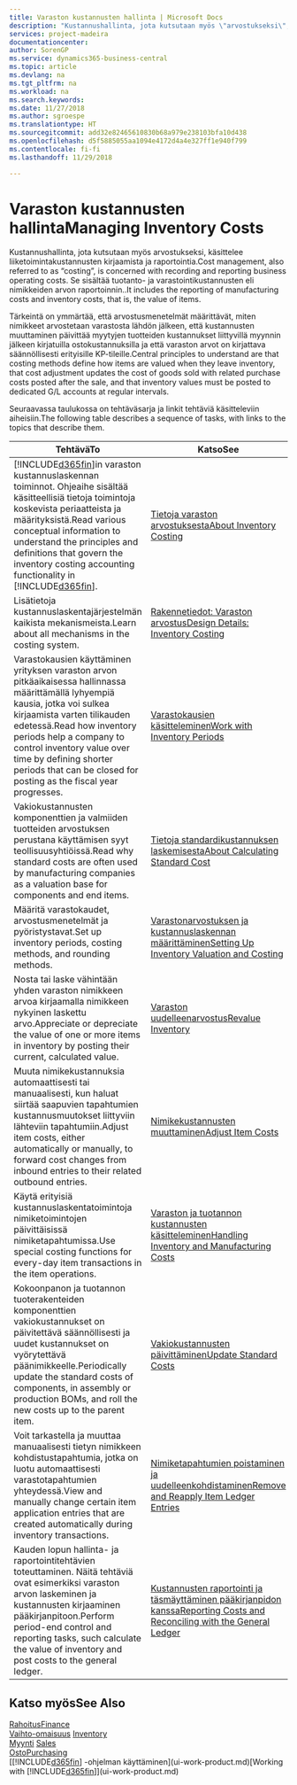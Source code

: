 ```yaml
---
title: Varaston kustannusten hallinta | Microsoft Docs
description: "Kustannushallinta, jota kutsutaan myös \"arvostukseksi\", käsittelee liiketoiminnan toimintokustannusten tallennusta ja raportointia. Se sisältää tuotanto- ja varastointikustannusten eli nimikkeiden arvon raportoinnin.."
services: project-madeira
documentationcenter: 
author: SorenGP
ms.service: dynamics365-business-central
ms.topic: article
ms.devlang: na
ms.tgt_pltfrm: na
ms.workload: na
ms.search.keywords: 
ms.date: 11/27/2018
ms.author: sgroespe
ms.translationtype: HT
ms.sourcegitcommit: add32e82465610830b68a979e238103bfa10d438
ms.openlocfilehash: d5f5885055aa1094e4172d4a4e327ff1e940f799
ms.contentlocale: fi-fi
ms.lasthandoff: 11/29/2018

---
```

# <a name="managing-inventory-costs"></a><span data-ttu-id="ecbbd-104">Varaston kustannusten hallinta</span><span class="sxs-lookup"><span data-stu-id="ecbbd-104">Managing Inventory Costs</span></span>
<span data-ttu-id="ecbbd-105">Kustannushallinta, jota kutsutaan myös arvostukseksi, käsittelee liiketoimintakustannusten kirjaamista ja raportointia.</span><span class="sxs-lookup"><span data-stu-id="ecbbd-105">Cost management, also referred to as “costing”, is concerned with recording and reporting business operating costs.</span></span> <span data-ttu-id="ecbbd-106">Se sisältää tuotanto- ja varastointikustannusten eli nimikkeiden arvon raportoinnin..</span><span class="sxs-lookup"><span data-stu-id="ecbbd-106">It includes the reporting of manufacturing costs and inventory costs, that is, the value of items.</span></span>   

<span data-ttu-id="ecbbd-107">Tärkeintä on ymmärtää, että arvostusmenetelmät määrittävät, miten nimikkeet arvostetaan varastosta lähdön jälkeen, että kustannusten muuttaminen päivittää myytyjen tuotteiden kustannukset liittyvillä myynnin jälkeen kirjatuilla ostokustannuksilla ja että varaston arvot on kirjattava säännöllisesti erityisille KP-tileille.</span><span class="sxs-lookup"><span data-stu-id="ecbbd-107">Central principles to understand are that costing methods define how items are valued when they leave inventory, that cost adjustment updates the cost of goods sold with related purchase costs posted after the sale, and that inventory values must be posted to dedicated G/L accounts at regular intervals.</span></span>

<span data-ttu-id="ecbbd-108">Seuraavassa taulukossa on tehtäväsarja ja linkit tehtäviä käsitteleviin aiheisiin.</span><span class="sxs-lookup"><span data-stu-id="ecbbd-108">The following table describes a sequence of tasks, with links to the topics that describe them.</span></span>

|<span data-ttu-id="ecbbd-109">**Tehtävä**</span><span class="sxs-lookup"><span data-stu-id="ecbbd-109">**To**</span></span>|<span data-ttu-id="ecbbd-110">**Katso**</span><span class="sxs-lookup"><span data-stu-id="ecbbd-110">**See**</span></span>|  
|------------|-------------|  
|<span data-ttu-id="ecbbd-111">[!INCLUDE[d365fin](includes/d365fin_md.md)]in varaston kustannuslaskennan toiminnot. Ohjeaihe sisältää käsitteellisiä tietoja toimintoja koskevista periaatteista ja määrityksistä.</span><span class="sxs-lookup"><span data-stu-id="ecbbd-111">Read various conceptual information to understand the principles and definitions that govern the inventory costing accounting functionality in [!INCLUDE[d365fin](includes/d365fin_md.md)].</span></span>|[<span data-ttu-id="ecbbd-112">Tietoja varaston arvostuksesta</span><span class="sxs-lookup"><span data-stu-id="ecbbd-112">About Inventory Costing</span></span>](finance-learn-about-costing.md)|  
|<span data-ttu-id="ecbbd-113">Lisätietoja kustannuslaskentajärjestelmän kaikista mekanismeista.</span><span class="sxs-lookup"><span data-stu-id="ecbbd-113">Learn about all mechanisms in the costing system.</span></span>|[<span data-ttu-id="ecbbd-114">Rakennetiedot: Varaston arvostus</span><span class="sxs-lookup"><span data-stu-id="ecbbd-114">Design Details: Inventory Costing</span></span>](design-details-inventory-costing.md)|
|<span data-ttu-id="ecbbd-115">Varastokausien käyttäminen yrityksen varaston arvon pitkäaikaisessa hallinnassa määrittämällä lyhyempiä kausia, jotka voi sulkea kirjaamista varten tilikauden edetessä.</span><span class="sxs-lookup"><span data-stu-id="ecbbd-115">Read how inventory periods help a company to control inventory value over time by defining shorter periods that can be closed for posting as the fiscal year progresses.</span></span>|[<span data-ttu-id="ecbbd-116">Varastokausien käsitteleminen</span><span class="sxs-lookup"><span data-stu-id="ecbbd-116">Work with Inventory Periods</span></span>](finance-how-to-work-with-inventory-periods.md)|
|<span data-ttu-id="ecbbd-117">Vakiokustannusten komponenttien ja valmiiden tuotteiden arvostuksen perustana käyttämisen syyt teollisuusyhtiöissä.</span><span class="sxs-lookup"><span data-stu-id="ecbbd-117">Read why standard costs are often used by manufacturing companies as a valuation base for components and end items.</span></span>|[<span data-ttu-id="ecbbd-118">Tietoja standardikustannuksen laskemisesta</span><span class="sxs-lookup"><span data-stu-id="ecbbd-118">About Calculating Standard Cost</span></span>](finance-about-calculating-standard-cost.md)|
|<span data-ttu-id="ecbbd-119">Määritä varastokaudet, arvostusmenetelmät ja pyöristystavat.</span><span class="sxs-lookup"><span data-stu-id="ecbbd-119">Set up inventory periods, costing methods, and rounding methods.</span></span>|[<span data-ttu-id="ecbbd-120">Varastonarvostuksen ja kustannuslaskennan määrittäminen</span><span class="sxs-lookup"><span data-stu-id="ecbbd-120">Setting Up Inventory Valuation and Costing</span></span>](finance-set-up-inventory-valuation-and-costing.md)|
|<span data-ttu-id="ecbbd-121">Nosta tai laske vähintään yhden varaston nimikkeen arvoa kirjaamalla nimikkeen nykyinen laskettu arvo.</span><span class="sxs-lookup"><span data-stu-id="ecbbd-121">Appreciate or depreciate the value of one or more items in inventory by posting their current, calculated value.</span></span>|[<span data-ttu-id="ecbbd-122">Varaston uudelleenarvostus</span><span class="sxs-lookup"><span data-stu-id="ecbbd-122">Revalue Inventory</span></span>](inventory-how-revalue-inventory.md)|
|<span data-ttu-id="ecbbd-123">Muuta nimikekustannuksia automaattisesti tai manuaalisesti, kun haluat siirtää saapuvien tapahtumien kustannusmuutokset liittyviin lähteviin tapahtumiin.</span><span class="sxs-lookup"><span data-stu-id="ecbbd-123">Adjust item costs, either automatically or manually, to forward cost changes from inbound entries to their related outbound entries.</span></span>|[<span data-ttu-id="ecbbd-124">Nimikekustannusten muuttaminen</span><span class="sxs-lookup"><span data-stu-id="ecbbd-124">Adjust Item Costs</span></span>](inventory-how-adjust-item-costs.md)|
|<span data-ttu-id="ecbbd-125">Käytä erityisiä kustannuslaskentatoimintoja nimiketoimintojen päivittäisissä nimiketapahtumissa.</span><span class="sxs-lookup"><span data-stu-id="ecbbd-125">Use special costing functions for every-day item transactions in the item operations.</span></span>|[<span data-ttu-id="ecbbd-126">Varaston ja tuotannon kustannusten käsitteleminen</span><span class="sxs-lookup"><span data-stu-id="ecbbd-126">Handling Inventory and Manufacturing Costs</span></span>](finance-handle-inventory-and-manufacturing-costs.md)|  
|<span data-ttu-id="ecbbd-127">Kokoonpanon ja tuotannon tuoterakenteiden komponenttien vakiokustannukset on päivitettävä säännöllisesti ja uudet kustannukset on vyörytettävä päänimikkeelle.</span><span class="sxs-lookup"><span data-stu-id="ecbbd-127">Periodically update the standard costs of components, in assembly or production BOMs, and roll the new costs up to the parent item.</span></span>|[<span data-ttu-id="ecbbd-128">Vakiokustannusten päivittäminen</span><span class="sxs-lookup"><span data-stu-id="ecbbd-128">Update Standard Costs</span></span>](finance-how-to-update-standard-costs.md)|
|<span data-ttu-id="ecbbd-129">Voit tarkastella ja muuttaa manuaalisesti tietyn nimikkeen kohdistustapahtumia, jotka on luotu automaattisesti varastotapahtumien yhteydessä.</span><span class="sxs-lookup"><span data-stu-id="ecbbd-129">View and manually change certain item application entries that are created automatically during inventory transactions.</span></span>|[<span data-ttu-id="ecbbd-130">Nimiketapahtumien poistaminen ja uudelleenkohdistaminen</span><span class="sxs-lookup"><span data-stu-id="ecbbd-130">Remove and Reapply Item Ledger Entries</span></span>](finance-how-to-remove-and-reapply-item-entries.md)|
|<span data-ttu-id="ecbbd-131">Kauden lopun hallinta- ja raportointitehtävien toteuttaminen. Näitä tehtäviä ovat esimerkiksi varaston arvon laskeminen ja kustannusten kirjaaminen pääkirjanpitoon.</span><span class="sxs-lookup"><span data-stu-id="ecbbd-131">Perform period-end control and reporting tasks, such calculate the value of inventory and post costs to the general ledger.</span></span>|[<span data-ttu-id="ecbbd-132">Kustannusten raportointi ja täsmäyttäminen pääkirjanpidon kanssa</span><span class="sxs-lookup"><span data-stu-id="ecbbd-132">Reporting Costs and Reconciling with the General Ledger</span></span>](finance-report-costs-and-reconcile-with-the-general-ledger.md)|

## <a name="see-also"></a><span data-ttu-id="ecbbd-133">Katso myös</span><span class="sxs-lookup"><span data-stu-id="ecbbd-133">See Also</span></span>  
 [<span data-ttu-id="ecbbd-134">Rahoitus</span><span class="sxs-lookup"><span data-stu-id="ecbbd-134">Finance</span></span>](finance.md)  
 <span data-ttu-id="ecbbd-135">[Vaihto-omaisuus](inventory-manage-inventory.md) </span><span class="sxs-lookup"><span data-stu-id="ecbbd-135">[Inventory](inventory-manage-inventory.md) </span></span>  
 <span data-ttu-id="ecbbd-136">[Myynti](sales-manage-sales.md) </span><span class="sxs-lookup"><span data-stu-id="ecbbd-136">[Sales](sales-manage-sales.md) </span></span>  
 [<span data-ttu-id="ecbbd-137">Osto</span><span class="sxs-lookup"><span data-stu-id="ecbbd-137">Purchasing</span></span>](purchasing-manage-purchasing.md)  
 <span data-ttu-id="ecbbd-138">[[!INCLUDE[d365fin](includes/d365fin_md.md)] -ohjelman käyttäminen](ui-work-product.md)</span><span class="sxs-lookup"><span data-stu-id="ecbbd-138">[Working with [!INCLUDE[d365fin](includes/d365fin_md.md)]](ui-work-product.md)</span></span>

